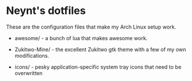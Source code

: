 Neynt's dotfiles
================

These are the configuration files that make my Arch Linux setup work.

* awesome/ - a bunch of lua that makes awesome work.

* Zukitwo-Mine/ - the excellent Zukitwo gtk theme with a few of my own modifications.

* icons/ - pesky application-specific system tray icons that need to be overwritten
